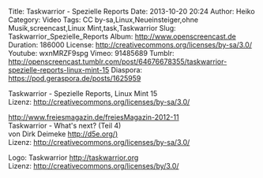 Title: Taskwarrior - Spezielle Reports
Date: 2013-10-20 20:24
Author: Heiko
Category: Video
Tags: CC by-sa,Linux,Neueinsteiger,ohne Musik,screencast,Linux Mint,task,Taskwarrior
Slug: Taskwarrior_Spezielle_Reports
Album: http://www.openscreencast.de
Duration: 186000
License: http://creativecommons.org/licenses/by-sa/3.0/
Youtube: wxnMRZF9spg
Vimeo: 91485689
Tumblr: http://openscreencast.tumblr.com/post/64676678355/taskwarrior-spezielle-reports-linux-mint-15
Diaspora: https://pod.geraspora.de/posts/1625959

Taskwarrior - Spezielle Reports, Linux Mint 15  
Lizenz: <http://creativecommons.org/licenses/by-sa/3.0/>  
  
<http://www.freiesmagazin.de/freiesMagazin-2012-11>  
Taskwarrior - What's next? (Teil 4)  
von Dirk Deimeke [http://d5e.org/)](http://d5e.org/)  
Lizenz: <http://creativecommons.org/licenses/by-sa/3.0/>  
  
Logo: Taskwarrior <http://taskwarrior.org>  
Lizenz: <http://creativecommons.org/licenses/by/3.0/>

